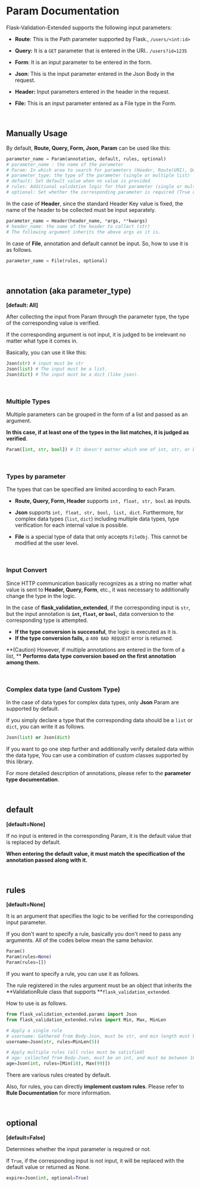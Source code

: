 # Param Documentation

Flask-Validation-Extended supports the following input parameters:

- **Route**: This is the Path parameter supported by Flask., `/users/<int:id>`

- **Query:** It is a `GET` parameter that is entered in the URI.. `/users?id=1235`
- **Form**:  It is an input parameter to be entered in the form.
- **Json**: This is the input parameter entered in the Json Body in the request.
- **Header:** Input parameters entered in the header in the request.
- **File:** This is an input parameter entered as a File type in the Form.

<br>

## Manually Usage

By default, **Route, Query, Form, Json, Param** can be used like this:

```python
parameter_name = Param(annotation, default, rules, optional)
# parameter_name : the name of the parameter
# Param: In which area to search for parameters (Header, Route(URI), Query, Form, Json, File)
# parameter_type: the type of the parameter (single or multiple list)
# default: Set default value when no value is provided
# rules: Additional validation logic for that parameter (single or multiple list)
# optional: Set whether the corresponding parameter is required (True or False)
```

In the case of **Header**, since the standard Header Key value is fixed, the name of the header to be collected must be input separately.

```python
parameter_name = Header(header_name, *args, **kwargs)
# header_name: the name of the header to collect (str)
# The following argument inherits the above args as it is.
```

In case of **File**, annotation and default cannot be input. So, how to use it is as follows.

```python
parameter_name = File(rules, optional)
```

<br>

## annotation (aka parameter_type)

**[default: All]**

After collecting the input from Param through the parameter type, the type of the corresponding value is verified.  

If the corresponding argument is not input, it is judged to be irrelevant no matter what type it comes in.  

Basically, you can use it like this:

```python
Json(str) # input must be str
Json(list) # The input must be a list.
Json(dict) # The input must be a dict (like json).
```

<br>

### Multiple Types

Multiple parameters can be grouped in the form of a list and passed as an argument. 

**In this case, if at least one of the types in the list matches, it is judged as verified**.

```python
Param([int, str, bool]) # It doesn't matter which one of int, str, or bool comes.
```

<br>

### Types by parameter

The types that can be specified are limited according to each Param.

- **Route, Query, Form, Header** supports `int, float, str, bool` as inputs.

- **Json** supports `int, float, str, bool, list, dict`. Furthermore, for complex data types (`list`, `dict`) including multiple data types, type verification for each internal value is possible.
- **File** is a special type of data that only accepts `FileObj`. This cannot be modified at the user level.

<br>

### Input Convert

Since HTTP communication basically recognizes as a string no matter what value is sent to **Header, Query, Form**, etc., it was necessary to additionally change the type in the logic.

In the case of **flask_validation_extended**, if the corresponding input is `str`, but the input annotation is **`int`, `float`, or `bool`**, data conversion to the corresponding type is attempted.

- **If the type conversion is successful**, the logic is executed as it is.
- **If the type conversion fails,** a `400 BAD REQUEST` error is returned.

**(Caution) However, if multiple annotations are entered in the form of a list, ** **Performs data type conversion based on the first annotation among them.**

<br>

### Complex data type (and Custom Type)

In the case of data types for complex data types, only **Json** Param are supported by default.

If you simply declare a type that the corresponding data should be a `list` or `dict`, you can write it as follows.

```python
Json(list) or Json(dict)
```

If you want to go one step further and additionally verify detailed data within the data type,  You can use a combination of custom classes supported by this library.

For more detailed description of annotations, please refer to the **parameter type documentation**.

<br>

## default 

**[default=None]**

If no input is entered in the corresponding Param, it is the default value that is replaced by default. 

**When entering the default value, it must match the specification of the annotation passed along with it.**

<br>

## rules

**[default=None]**

It is an argument that specifies the logic to be verified for the corresponding input parameter.  

If you don't want to specify a rule, basically you don't need to pass any arguments.  All of the codes below mean the same behavior.

```python
Param()
Param(rules=None)
Param(rules=[])
```



 If you want to specify a rule, you can use it as follows.  

The rule registered in the rules argument must be an object that inherits the **ValidationRule class that supports **`flask_validation_extended`.  

How to use is as follows.

```python
from flask_validation_extended.params import Json
from flask_validation_extended.rules import Min, Max, MinLen

# Apply a single rule
# username: Gathered from Body-Json, must be str, and min length must be greater than 5.
username=Json(str, rules=MinLen(5))

# Apply multiple rules (all rules must be satisfied)
# age: collected from Body-Json, must be an int, and must be between 16 and 98
age=Json(int, rules=[Min(18), Max(99)])
```

There are various rules created by default.

 Also, for rules, you can directly **implement custom rules**. Please refer to **Rule Documentation** for more information.

<br>

## optional

**[default=False]**

Determines whether the input parameter is required or not. 

If `True`, if the corresponding input is not input, it will be replaced with the default value or returned as None.

```python
expire=Json(int, optional=True)
```

